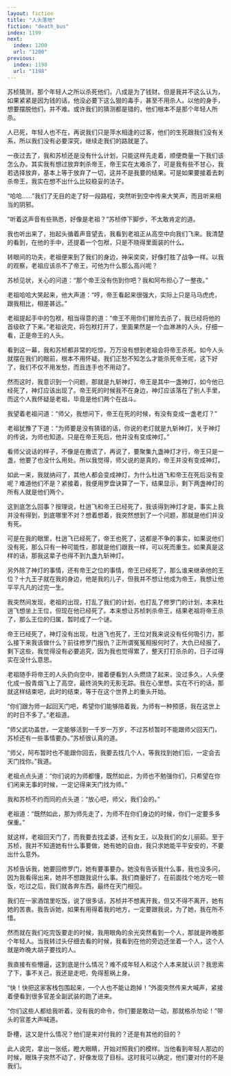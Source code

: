 ```yaml
---
layout: fiction
title: "人头落地"
fiction: "death_bus"
index: 1199
next:
  index: 1200
  url: "1200"
previous:
  index: 1198
  url: "1198"
---
```

苏桢猜测，那个年轻人之所以杀死他们，八成是为了钱财。但是我并不这么认为，如果紧紧是因为钱的话，他没必要下这么狠的毒手，甚至不用杀人。以他的身手，想要摆脱他们，并不难。或许我们的猜测都是错的，他们根本不是那个年轻人所杀。

人已死，年轻人也不在，再说我们只是萍水相逢的过客，他们的生死跟我们没有关系，所以我们没有必要深究，继续走我们的路就是了。

一夜过去了，我和苏桢还是没有什么计划，只能这样先走着，顺便商量一下我们该怎么办。其实我有想过放弃刺杀帝王，帝王实在太难杀了，可是我有些不甘心，我若选择放弃，基本上等于放弃了一切，这并不是我要的结果。可是如果要接着去刺杀帝王，我实在想不出什么比较稳妥的法子。

“哈哈……”我们了无目的走了好一段路程，突然听到空中传来大笑声，而且听来相当的阴邪。

“听着这声音有些熟悉，好像是老祖？”苏桢停下脚步，不太敢肯定的道。

我也听出来了，抬起头循着声音望去，我看到老祖正从高空中向我们飞来。我清楚的看到，在他的手中，还提着一个包袱，只是不晓得里面装的什么。

转眼间的功夫，老祖便来到了我们的身边，神采奕奕，好像打胜了战争一样。以我的观察，老祖应该杀不了帝王，可他为什么那么高兴呢？

苏桢见状，关心的问道：“那个帝王没有伤到你吧？我和阿布担心了一整夜。”

老祖哈哈大笑起来，他大声道：“哼，帝王看起来很强大，实际上只是马马虎虎，跟我相比，相差甚远。”

老祖提起手中的包袱，相当得意的道：“帝王不用你们冒险去杀了，我已经将他的首级砍了下来。”老祖说完，将包袱打开了，里面果然是一个血淋淋的人头，仔细一看，正是帝王的人头。

看到这一幕，我和苏桢都非常的吃惊，万万没有想到老祖会将帝王杀死。如今人头就摆在我们的眼前，根本不用怀疑。我们正愁不知怎么才能杀死帝王呢，这下好了，我们不仅不用发愁，而且连手也不用动了。

然而这时，我意识到一个问题，那就是九斩神灯，帝王是其中一盏神灯，如今他已经死了，神灯应该出现了。帝王死的时候我不在身边，神灯应该落在了别人手里，而这个人我怀疑是老祖，毕竟是他们两个在战斗。

我望着老祖问道：“师父，我想问下，帝王在死的时候，有没有变成一盏老灯？”

老祖犹豫了下道：“为师要是没有猜错的话，你说的老灯就是九斩神灯，关于神灯的传说，为师也知道。只是在帝王死后，他并没有变成神灯。”

看师父说话的样子，不像是在撒谎了，再说了，要聚集九盏神灯才行，帝王只是一盏，他要了也没什么用处。所以我觉得，师父说的是真的，帝王并没有变成神灯。

如此一来，我就纳闷了，其他人都会变成神灯，为什么杜逍飞和帝王在死后没有变呢？难道他们不是？紧接着，我便用罗盘诀算了一下，结果显示，剩下两盏神灯的所有人就是他们两个。

这到底怎么回事？按理说，杜逍飞和帝王已经死了，我该得到神灯才是，事实上我并没有得到，到底哪里不对？想着想着，我突然想到了一个问题，那就是他们并没有死。

可是在我的眼里，杜逍飞已经死了，帝王也死了，这都是不争的事实，如果说他们没有死，那么只有一种可能性，那就是他们跟我一样，可以死而重生。如果真是这样的话，那我这辈子也得不到九盏九斩神灯。

另外除了神灯的事情，还有帝王之位的事情，帝王已经死了，那么谁来继承他的王位？十九王子就在我的身边，他是我的儿子，但我并不想让他成为帝王，我想让他平平凡凡的过完一生。

我突然间发现，老祖的出现，打乱了我们的计划，也打乱了修罗门的计划，本来杜逍飞想坐上王位，但现在他已经死了。本来想让苏桢刺杀帝王，结果老祖将帝王杀了，那么王位的归属，暂时成了一个谜。

帝王已经死了，神灯没有出现，杜逍飞也死了，王位对我来说没有任何吸引力，那么接下来我该做什么？前往修罗门报仇？正所谓冤冤相报何时了，大仇已经报了，剩下这些，我觉得没有必要追究，因为我也觉得累了，整天打打杀杀的，日子过得实在没什么意思。

老祖随手将帝王的人头扔向空中，接着便看到人头燃烧了起来，没过多久，人头便化成一股青烟飞上了高空，最终消失的无影无踪。我在心里想，实在不行的话，那就这样结束吧，此时的结束，等于在这个世界上的重头开始。

“你们跟为师一起回天门吧，希望你们能够陪着我，为师有一种预感，我在这世上的时日不多了。”老祖道。

“师父武功盖世，一定能够活到一千岁一万岁，不过苏桢暂时不能跟师父回天门，苏桢还有一些事情要办。”苏桢很认真的道。

“师父，阿布暂时也不能跟你回去，我要去找几个人，等我找到她们后，一定会去天门找你。”我道。

老祖点点头道：“你们说的为师都懂，既然如此，为师也不勉强你们，只希望在你们闲来无事的时候，一定记得来天门找为师。”

我和苏桢不约而同的点头道：“放心吧，师父，我们会的。”

老祖道：“既然如此，那为师先走了，为师不在你们身边的时候，你们一定要多多保重。”

就这样，老祖回天门了，而我要去找孟婆，还有女王，以及我们的女儿丽茹。至于苏桢，我并不知道她有什么事要做，她有她的自由，我只求她能平平安安的，不要出什么意外。

苏桢告诉我，她要回修罗门，她有要事要办。她没有告诉我什么事，我也没多问，因为我看得出来，她并不想跟我说什么事。我们商量好了，在前面找个地方吃一顿饭，吃过之后，我们就各奔东西，最终在天门相见。

我们在一家酒馆里吃饭，说了很多话，苏桢并不想离开我，但又不得不离开，她有她的苦衷。我告诉她，如果有用得着我的地方，一定要跟我说，为了她，我在所不惜。

然而就在我们吃完饭要走的时候，我用眼角的余光突然看到一个人，那就是昨晚那个年轻人。当我转过头仔细去看的时候，我看到在他的旁边还坐着一个人，这个人就是昨晚大胡子要找的人。

我直接有些懵逼，这到底是什么情况？难不成年轻人和这个人本来就认识？我思索了下，事不关己，我还是走吧，免得惹祸上身。

“快！快把这家客栈包围起来，一个人也不能让跑掉！”外面突然传来大喊声，紧接着便看到很多官差全副武装的跑了进来。

“你们这些人都给我听着，没有我的命令，你们要是敢动一动，那就格杀勿论！”带头的官差大声喊道。

卧槽，这又是什么情况？他们是来对付我的？还是有其他的目的？

此人说完，拿出一张纸，瞪大眼睛，开始对照我们的模样。当他看到年轻人那边的时候，眼珠子突然不动了，好像发现了目标。这时我可以确定，他们要对付的不是我们。